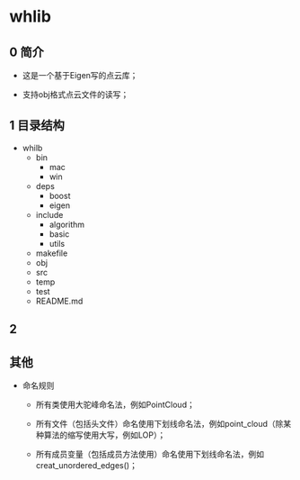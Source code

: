 # whlib

##  0 简介

* 这是一个基于Eigen写的点云库；

* 支持obj格式点云文件的读写；

## 1 目录结构

* whilb
  * bin
    * mac
    * win
  * deps
    * boost
    * eigen
  * include
    * algorithm
    * basic
    * utils
  * makefile
  * obj
  * src
  * temp
  * test
  * README.md



## 2 

## 其他

* 命名规则

  * 所有类使用大驼峰命名法，例如PointCloud；

  * 所有文件（包括头文件）命名使用下划线命名法，例如point_cloud（除某种算法的缩写使用大写，例如LOP）；

  * 所有成员变量（包括成员方法使用）命名使用下划线命名法，例如creat_unordered_edges()；

    

